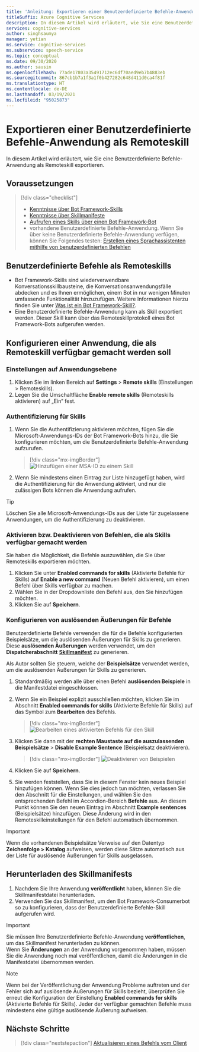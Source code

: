 ```yaml
---
title: 'Anleitung: Exportieren einer Benutzerdefinierte Befehle-Anwendung als Remoteskill – Speech-Dienst'
titleSuffix: Azure Cognitive Services
description: In diesem Artikel wird erläutert, wie Sie eine Benutzerdefinierte Befehle-Anwendung als Skill exportieren.
services: cognitive-services
author: singhsaumya
manager: yetian
ms.service: cognitive-services
ms.subservice: speech-service
ms.topic: conceptual
ms.date: 09/30/2020
ms.author: sausin
ms.openlocfilehash: 77ade17803a35491712ec6df70aed9eb7b4883eb
ms.sourcegitcommit: 867cb1b7a1f3a1f0b427282c648d411d0ca4f81f
ms.translationtype: HT
ms.contentlocale: de-DE
ms.lasthandoff: 03/19/2021
ms.locfileid: "95025873"
---
```

# <a name="export-custom-commands-application-as-a-remote-skill"></a>Exportieren einer Benutzerdefinierte Befehle-Anwendung als Remoteskill

In diesem Artikel wird erläutert, wie Sie eine Benutzerdefinierte Befehle-Anwendung als Remoteskill exportieren.

## <a name="prerequisites"></a>Voraussetzungen
> [!div class="checklist"]
> * [Kenntnisse über Bot Framework-Skills](/azure/bot-service/skills-conceptual)
> * [Kenntnisse über Skillmanifeste](https://aka.ms/speech/cc-skill-manifest)
> * [Aufrufen eines Skills über einen Bot Framework-Bot](/azure/bot-service/skills-about-skill-consumers)
> * vorhandene Benutzerdefinierte Befehle-Anwendung. Wenn Sie über keine Benutzerdefinierte Befehle-Anwendung verfügen, können Sie Folgendes testen: [ Erstellen eines Sprachassistenten mithilfe von benutzerdefinierten Befehlen](quickstart-custom-commands-application.md)

## <a name="custom-commands-as-remote-skills"></a>Benutzerdefinierte Befehle als Remoteskills
* Bot Framework-Skills sind wiederverwendbare Konversationsskillbausteine, die Konversationsanwendungsfälle abdecken und es Ihnen ermöglichen, einem Bot in nur wenigen Minuten umfassende Funktionalität hinzuzufügen. Weitere Informationen hierzu finden Sie unter [Was ist ein Bot Framework-Skill?](https://microsoft.github.io/botframework-solutions/overview/skills/).
* Eine Benutzerdefinierte Befehle-Anwendung kann als Skill exportiert werden. Dieser Skill kann über das Remoteskillprotokoll eines Bot Framework-Bots aufgerufen werden.

## <a name="configure-an-application-to-be-exposed-as-a-remote-skill"></a>Konfigurieren einer Anwendung, die als Remoteskill verfügbar gemacht werden soll

### <a name="application-level-settings"></a>Einstellungen auf Anwendungsebene
1. Klicken Sie im linken Bereich auf **Settings** > **Remote skills** (Einstellungen > Remoteskills).
1. Legen Sie die Umschaltfläche **Enable remote skills** (Remoteskills aktivieren) auf „Ein“ fest.

### <a name="authentication-to-skills"></a>Authentifizierung für Skills
1. Wenn Sie die Authentifizierung aktivieren möchten, fügen Sie die Microsoft-Anwendungs-IDs der Bot Framework-Bots hinzu, die Sie konfigurieren möchten, um die Benutzerdefinierte Befehle-Anwendung aufzurufen.
      > [!div class="mx-imgBorder"]
      > ![Hinzufügen einer MSA-ID zu einem Skill](media/custom-commands/skill-add-msa-id.png)

1. Wenn Sie mindestens einen Eintrag zur Liste hinzugefügt haben, wird die Authentifizierung für die Anwendung aktiviert, und nur die zulässigen Bots können die Anwendung aufrufen.
> [!TIP]
>  Löschen Sie alle Microsoft-Anwendungs-IDs aus der Liste für zugelassene Anwendungen, um die Authentifizierung zu deaktivieren. 

 ### <a name="enabledisable-commands-to-be-exposed-as-skills"></a>Aktivieren bzw. Deaktivieren von Befehlen, die als Skills verfügbar gemacht werden

Sie haben die Möglichkeit, die Befehle auszuwählen, die Sie über Remoteskills exportieren möchten.

1. Klicken Sie unter **Enabled commands for skills** (Aktivierte Befehle für Skills) auf **Enable a new command** (Neuen Befehl aktivieren), um einen Befehl über Skills verfügbar zu machen.
1. Wählen Sie in der Dropdownliste den Befehl aus, den Sie hinzufügen möchten.
1. Klicken Sie auf **Speichern**.

### <a name="configure-triggering-utterances-for-commands"></a>Konfigurieren von auslösenden Äußerungen für Befehle
Benutzerdefinierte Befehle verwenden die für die Befehle konfigurierten Beispielsätze, um die auslösenden Äußerungen für Skills zu generieren. Diese **auslösenden Äußerungen** werden verwendet, um den **Dispatcherabschnitt** [**Skillmanifest**](https://microsoft.github.io/botframework-solutions/skills/handbook/manifest/) zu generieren.

Als Autor sollten Sie steuern, welche der **Beispielsätze** verwendet werden, um die auslösenden Äußerungen für Skills zu generieren.
1. Standardmäßig werden alle über einen Befehl **auslösenden Beispiele** in die Manifestdatei eingeschlossen.
1. Wenn Sie ein Beispiel explizit ausschließen möchten, klicken Sie im Abschnitt **Enabled commands for skills** (Aktivierte Befehle für Skills) auf das Symbol zum **Bearbeiten** des Befehls.
    > [!div class="mx-imgBorder"]
    > ![Bearbeiten eines aktivierten Befehls für den Skill](media/custom-commands/skill-edit-enabled-command.png)

1. Klicken Sie dann mit der **rechten Maustaste auf die auszulassenden Beispielsätze** > **Disable Example Sentence** (Beispielsatz deaktivieren).
    > [!div class="mx-imgBorder"]
    > ![Deaktivieren von Beispielen](media/custom-commands/skill-disable-example-sentences.png)

1. Klicken Sie auf **Speichern**.
1. Sie werden feststellen, dass Sie in diesem Fenster kein neues Beispiel hinzufügen können. Wenn Sie dies jedoch tun möchten, verlassen Sie den Abschnitt für die Einstellungen, und wählen Sie den entsprechenden Befehl im Accordion-Bereich **Befehle** aus. An diesem Punkt können Sie den neuen Eintrag im Abschnitt **Example sentences** (Beispielsätze) hinzufügen. Diese Änderung wird in den Remoteskilleinstellungen für den Befehl automatisch übernommen.

> [!IMPORTANT]
> Wenn die vorhandenen Beispielsätze Verweise auf den Datentyp **Zeichenfolge > Katalog** aufweisen, werden diese Sätze automatisch aus der Liste für auslösende Äußerungen für Skills ausgelassen. 

## <a name="download-skill-manifest"></a>Herunterladen des Skillmanifests
1. Nachdem Sie Ihre Anwendung **veröffentlicht** haben, können Sie die Skillmanifestdatei herunterladen.
1. Verwenden Sie das Skillmanifest, um den Bot Framework-Consumerbot so zu konfigurieren, dass der Benutzerdefinierte Befehle-Skill aufgerufen wird.
> [!IMPORTANT]
> Sie müssen Ihre Benutzerdefinierte Befehle-Anwendung **veröffentlichen**, um das Skillmanifest herunterladen zu können. </br>
> Wenn Sie **Änderungen** an der Anwendung vorgenommen haben, müssen Sie die Anwendung noch mal veröffentlichen, damit die Änderungen in die Manifestdatei übernommen werden.

> [!NOTE]
> Wenn bei der Veröffentlichung der Anwendung Probleme auftreten und der Fehler sich auf auslösende Äußerungen für Skills bezieht, überprüfen Sie erneut die Konfiguration der Einstellung **Enabled commands for skills** (Aktivierte Befehle für Skills). Jeder der verfügbar gemachten Befehle muss mindestens eine gültige auslösende Äußerung aufweisen.


## <a name="next-steps"></a>Nächste Schritte

> [!div class="nextstepaction"]
> [Aktualisieren eines Befehls vom Client](./how-to-custom-commands-update-command-from-client.md)
